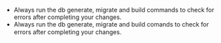 - Always run the db generate, migrate and build commands to check for errors after completing your changes.
- Always run the db generate, migrate and build comands to check for errors after completing your changes. 
